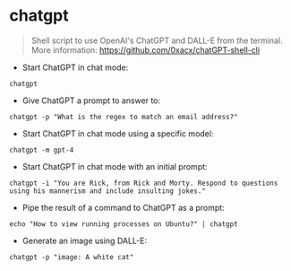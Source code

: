 # chatgpt

> Shell script to use OpenAI's ChatGPT and DALL-E from the terminal. 
> More information: <https://github.com/0xacx/chatGPT-shell-cli>

- Start ChatGPT in chat mode:

`chatgpt`

- Give ChatGPT a prompt to answer to:

`chatgpt -p "What is the regex to match an email address?"`

- Start ChatGPT in chat mode using a specific model:

`chatgpt -m gpt-4`

- Start ChatGPT in chat mode with an initial prompt:

`chatgpt -i "You are Rick, from Rick and Morty. Respond to questions using his mannerism and include insulting jokes."`

- Pipe the result of a command to ChatGPT as a prompt:

`echo "How to view running processes on Ubuntu?" | chatgpt`

- Generate an image using DALL-E:

`chatgpt -p "image: A white cat"`

